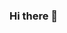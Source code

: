 ### Hi there 👋

<!--
**litang0908/litang0908** is a ✨ _special_ ✨ repository because its `README.md` (this file) appears on your GitHub profile.

Here are some ideas to get you started:

- 🔭 I’m currently working on ...
- 🌱 I’m currently learning Flutter
- 👯 I’m looking to collaborate on Flutter
- 🤔 I’m looking for help with ...
- 💬 Ask me about Flutter
- 📫 How to reach me: freetyc@foxmail.com
- 😄 Pronouns: ...
- ⚡ Fun fact: ...
-->
